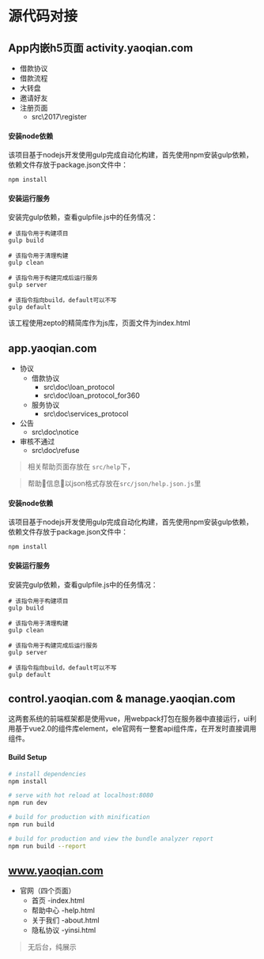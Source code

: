 # 源代码对接

## App内嵌h5页面 activity.yaoqian.com
- 借款协议
- 借款流程
- 大转盘
- 邀请好友
- 注册页面
    - src\2017\register

#### 安装node依赖
该项目基于nodejs开发使用gulp完成自动化构建，首先使用npm安装gulp依赖，依赖文件存放于package.json文件中：
```
npm install
```
#### 安装运行服务
安装完gulp依赖，查看gulpfile.js中的任务情况：
```
# 该指令用于构建项目
gulp build

# 该指令用于清理构建
gulp clean

# 该指令用于构建完成后运行服务
gulp server

# 该指令指向build，default可以不写
gulp default
```
该工程使用zepto的精简库作为js库，页面文件为index.html

## app.yaoqian.com

- 协议
    - 借款协议
        - src\doc\loan_protocol
        - src\doc\loan_protocol_for360
    - 服务协议
        - src\doc\services_protocol
- 公告
    - src\doc\notice
- 审核不通过
    - src\doc\refuse

> 相关帮助页面存放在 `src/help`下，

> 帮助信息以json格式存放在`src/json/help.json.js`里

#### 安装node依赖
该项目基于nodejs开发使用gulp完成自动化构建，首先使用npm安装gulp依赖，依赖文件存放于package.json文件中：
```
npm install
```
#### 安装运行服务
安装完gulp依赖，查看gulpfile.js中的任务情况：
```
# 该指令用于构建项目
gulp build

# 该指令用于清理构建
gulp clean

# 该指令用于构建完成后运行服务
gulp server

# 该指令指向build，default可以不写
gulp default
```

## control.yaoqian.com & manage.yaoqian.com
这两套系统的前端框架都是使用vue，用webpack打包在服务器中直接运行，ui利用基于vue2.0的组件库element，ele官网有一整套api组件库，在开发时直接调用组件。
#### Build Setup

``` bash
# install dependencies
npm install

# serve with hot reload at localhost:8080
npm run dev

# build for production with minification
npm run build

# build for production and view the bundle analyzer report
npm run build --report
```

## www.yaoqian.com
- 官网（四个页面）
    - 首页    -index.html
    - 帮助中心  -help.html
    - 关于我们  -about.html
    - 隐私协议  -yinsi.html
> 无后台，纯展示



